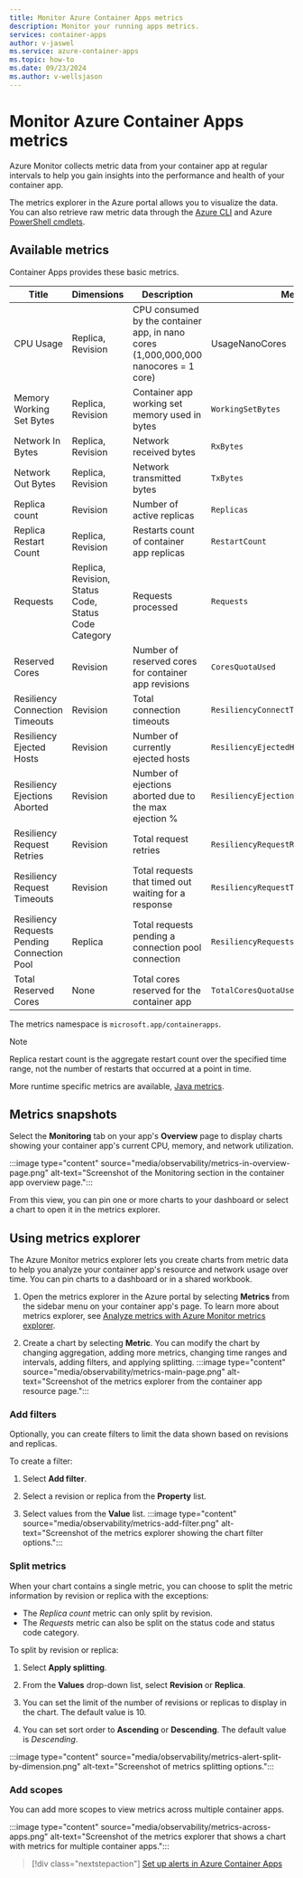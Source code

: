 ```yaml
---
title: Monitor Azure Container Apps metrics
description: Monitor your running apps metrics.
services: container-apps
author: v-jaswel
ms.service: azure-container-apps
ms.topic: how-to
ms.date: 09/23/2024
ms.author: v-wellsjason
---
```


# Monitor Azure Container Apps metrics

Azure Monitor collects metric data from your container app at regular intervals to help you gain insights into the performance and health of your container app.

The metrics explorer in the Azure portal allows you to visualize the data. You can also retrieve raw metric data through the [Azure CLI](/cli/azure/monitor/metrics) and Azure [PowerShell cmdlets](/powershell/module/az.monitor/get-azmetric).

## Available metrics

Container Apps provides these basic metrics.

| Title | Dimensions | Description | Metric ID | Unit |
|--|--|--|--|--|
| CPU Usage | Replica, Revision | CPU consumed by the container app, in nano cores (1,000,000,000 nanocores = 1 core) | UsageNanoCores | `nanocores` |
| Memory Working Set Bytes | Replica, Revision | Container app working set memory used in bytes | `WorkingSetBytes` | bytes |
| Network In Bytes | Replica, Revision | Network received bytes | `RxBytes` | bytes |
| Network Out Bytes | Replica, Revision | Network transmitted bytes | `TxBytes` | bytes |
| Replica count | Revision | Number of active replicas | `Replicas` | n/a |
| Replica Restart Count | Replica, Revision | Restarts count of container app replicas | `RestartCount` | n/a |
| Requests | Replica, Revision, Status Code, Status Code Category | Requests processed | `Requests` | n/a |
| Reserved Cores | Revision | Number of reserved cores for container app revisions | `CoresQuotaUsed` | n/a |
| Resiliency Connection Timeouts | Revision | Total connection timeouts | `ResiliencyConnectTimeouts` | n/a |
| Resiliency Ejected Hosts | Revision | Number of currently ejected hosts | `ResiliencyEjectedHosts` | n/a |
| Resiliency Ejections Aborted | Revision | Number of ejections aborted due to the max ejection % | `ResiliencyEjectionsAborted` | n/a |
| Resiliency Request Retries | Revision | Total request retries | `ResiliencyRequestRetries` | n/a |
| Resiliency Request Timeouts | Revision | Total requests that timed out waiting for a response | `ResiliencyRequestTimeouts` | n/a |
| Resiliency Requests Pending Connection Pool | Replica | Total requests pending a connection pool connection | `ResiliencyRequestsPendingConnectionPool` | n/a |
| Total Reserved Cores | None | Total cores reserved for the container app | `TotalCoresQuotaUsed` | n/a |

The metrics namespace is `microsoft.app/containerapps`.

> [!NOTE]
> Replica restart count is the aggregate restart count over the specified time range, not the number of restarts that occurred at a point in time.

More runtime specific metrics are available, [Java metrics](./java-metrics.md).

## Metrics snapshots

Select the **Monitoring** tab on your app's **Overview** page to display charts showing your container app's current CPU, memory, and network utilization.

:::image type="content" source="media/observability/metrics-in-overview-page.png" alt-text="Screenshot of the Monitoring section in the container app overview page.":::

From this view, you can pin one or more charts to your dashboard or select a chart to open it in the metrics explorer.

## Using metrics explorer

The Azure Monitor metrics explorer lets you create charts from metric data to help you analyze your container app's resource and network usage over time. You can pin charts to a dashboard or in a shared workbook.

1. Open the metrics explorer in the Azure portal by selecting **Metrics** from the sidebar menu on your container app's page. To learn more about metrics explorer, see [Analyze metrics with Azure Monitor metrics explorer](/azure/azure-monitor/essentials/analyze-metrics).

1. Create a chart by selecting **Metric**. You can modify the chart by changing aggregation, adding more metrics, changing time ranges and intervals, adding filters, and applying splitting.
:::image type="content" source="media/observability/metrics-main-page.png" alt-text="Screenshot of the metrics explorer from the container app resource page.":::

### Add filters

Optionally, you can create filters to limit the data shown based on revisions and replicas.

To create a filter:

1. Select **Add filter**.

1. Select a revision or replica from the **Property** list.

1. Select values from the **Value** list.
    :::image type="content" source="media/observability/metrics-add-filter.png" alt-text="Screenshot of the metrics explorer showing the chart filter options.":::

### Split metrics

When your chart contains a single metric, you can choose to split the metric information by revision or replica with the exceptions:

* The *Replica count* metric can only split by revision.
* The *Requests* metric can also be split on the status code and status code category.

To split by revision or replica:

1. Select **Apply splitting**.

1. From the **Values** drop-down list, select **Revision** or **Replica**.

1. You can set the limit of the number of revisions or replicas to display in the chart. The default value is 10.

1. You can set sort order to **Ascending** or **Descending**. The default value is *Descending*.

:::image type="content" source="media/observability/metrics-alert-split-by-dimension.png" alt-text="Screenshot of metrics splitting options.":::

### Add scopes

You can add more scopes to view metrics across multiple container apps.

:::image type="content" source="media/observability/metrics-across-apps.png" alt-text="Screenshot of the metrics explorer that shows a chart with metrics for multiple container apps.":::

> [!div class="nextstepaction"]
> [Set up alerts in Azure Container Apps](alerts.md)
